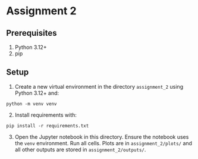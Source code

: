 # Assignment 2

## Prerequisites
1. Python 3.12+
2. pip

## Setup
1. Create a new virtual environment in the directory `assignment_2` using Python 3.12+ and:
```
python -m venv venv
```
2. Install requirements with:
```
pip install -r requirements.txt
```
3. Open the Jupyter notebook in this directory. Ensure the notebook uses the `venv` environment. Run all cells. Plots are in `assignment_2/plots/` and all other outputs are stored in `assignment_2/outputs/`.
